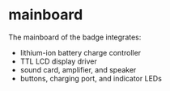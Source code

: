 # mainboard
The mainboard of the badge integrates:
- lithium-ion battery charge controller
- TTL LCD display driver
- sound card, amplifier, and speaker
- buttons, charging port, and indicator LEDs
